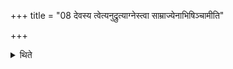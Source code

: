 +++
title = "08 देवस्य त्वेत्यनुद्रुत्याग्नेस्त्वा साम्राज्येनाभिषिञ्चामीति"

+++

<details><summary>थिते</summary>

8. Having recited devasya tvā... he sprinkles on a Brāhmaṇa (sacrificer) with agnestvā sāmrājyena, a Kṣatriya with indrasya, a Vaiśya with br̥haspateḥ...[^1]  

[^1] For the formulae see TS V.6.3.1-3; for the Sūtra cf. MS III.4.3.   
</details>
